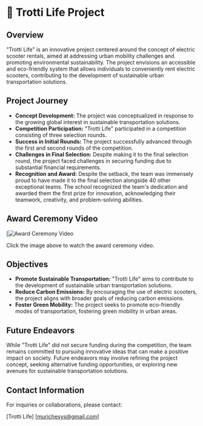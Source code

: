 # 🛴 Trotti Life Project

## Overview
"Trotti Life" is an innovative project centered around the concept of electric scooter rentals, aimed at addressing urban mobility challenges and promoting environmental sustainability. The project envisions an accessible and eco-friendly system that allows individuals to conveniently rent electric scooters, contributing to the development of sustainable urban transportation solutions.

## Project Journey
- **Concept Development:** The project was conceptualized in response to the growing global interest in sustainable transportation solutions.
- **Competition Participation:** "Trotti Life" participated in a competition consisting of three selection rounds.
- **Success in Initial Rounds:** The project successfully advanced through the first and second rounds of the competition.
- **Challenges in Final Selection:** Despite making it to the final selection round, the project faced challenges in securing funding due to substantial financial requirements.
- **Recognition and Award:** Despite the setback, the team was immensely proud to have made it to the final selection alongside 40 other exceptional teams. The school recognized the team's dedication and awarded them the first prize for innovation, acknowledging their teamwork, creativity, and problem-solving abilities.

## Award Ceremony Video
[![Award Ceremony Video](assets/Trotti_Life)

Click the image above to watch the award ceremony video.

## Objectives
- **Promote Sustainable Transportation:** "Trotti Life" aims to contribute to the development of sustainable urban transportation solutions.
- **Reduce Carbon Emissions:** By encouraging the use of electric scooters, the project aligns with broader goals of reducing carbon emissions.
- **Foster Green Mobility:** The project seeks to promote eco-friendly modes of transportation, fostering green mobility in urban areas.

## Future Endeavors
While "Trotti Life" did not secure funding during the competition, the team remains committed to pursuing innovative ideas that can make a positive impact on society. Future endeavors may involve refining the project concept, seeking alternative funding opportunities, or exploring new avenues for sustainable transportation solutions.

## Contact Information
For inquiries or collaborations, please contact:

[Trotti Life]
[murichesys@gmail.com]
